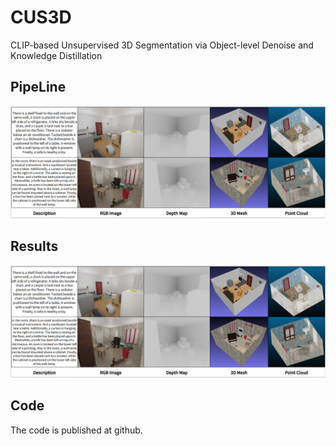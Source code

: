 # CUS3D
CLIP-based Unsupervised 3D Segmentation via Object-level Denoise and Knowledge Distillation


## PipeLine
![image](https://github.com/CRISPdataset/CRISP/blob/main/pic/examples.png)

## Results
![image](https://github.com/CRISPdataset/CRISP/blob/main/pic/examples.png)

## Code
The code is published at github.
